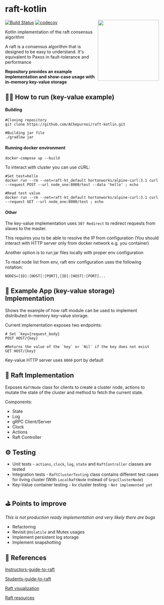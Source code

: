 # raft-kotlin 

[![Build Status](https://travis-ci.com/AChepurnoi/raft-kotlin.svg?token=dFANEVvUn3HF3pZ9jc1Z&branch=master)](https://travis-ci.com/AChepurnoi/raft-kotlin)
[![codecov](https://codecov.io/gh/AChepurnoi/raft-kotlin/branch/master/graph/badge.svg?token=CLFO7pW9FP)](https://codecov.io/gh/AChepurnoi/raft-kotlin)
<img align="right" width="200" height="200" src="https://raft.github.io/logo/annie-solo.png">

Kotlin implementation of the raft consensus algorithm 

A raft is a consensus algorithm that is designed to be easy to understand. It's equivalent to Paxos in fault-tolerance and performance

**Repository provides an example implementation and 
show-case usage with in-memory key-value storage**

## 👨‍💻 How to run (key-value example)
#### Building
```
#Cloning repository
git clone https://github.com/AChepurnoi/raft-kotlin.git

#Building jar file
./gradlew jar
```


#### Running docker environment
```
docker-compose up --build
```

To interact with cluster you can use cURL:

```
#Set test=hello
docker run --rm --net=raft-kt_default hortonworks/alpine-curl:3.1 curl --request POST --url node_one:8000/test --data 'hello' ; echo
```


```
#Read test value
docker run --rm --net=raft-kt_default hortonworks/alpine-curl:3.1 curl --request GET --url node_one:8000/test ; echo
```

#### Other

The key-value implementation uses `307 Redirect` to redirect requests from slaves to the master. 

This requires you to be able to resolve the IP from configuration (You should interact with HTTP server only from docker network e.g. you container)

Another option is to run jar files locally with proper env configuration
 
To read node list from env, raft env configuration uses the following notation:
```
NODES=[ID]:[HOST]:[PORT],[ID]:[HOST]:[PORT]...
```


## 🔑 Example App (key-value storage) Implementation
Shows the example of how raft module can be used to 
implement distributed in-memory key-value storage.

Current implementation exposes two endpoints:
```
# Set `key={request_body}
POST HOST/{key} 

#Returns the value of the `key` or `Nil` if the key does not exist
GET HOST/{key}
```


Key-value HTTP server uses `8000` port by default

## 🔨 Raft Implementation

Exposes `RaftNode` class for clients to create a cluster node, 
actions to mutate the state of the cluster 
and method to fetch the current state.


Components:
* State
* Log
* gRPC Client/Server
* Clock
* Actions
* Raft Controller

## ⚙️ Testing
* Unit tests - `actions`, `clock`, `log`, `state` and `RaftController` classes are tested 
* Integration tests - `RaftClusterTesting` class contains different test cases for living cluster (With `LocalRaftNode` instead of `GrpcClusterNode`)
* Key-Value container testing - kv cluster testing - `Not implemented yet`


## ⛳️ Points to improve
*This is not production ready implementation and very likely there are bugs*

* Refactoring
* Revisit `@Volatile` and Mutex usages
* Implement persistent log storage
* Implement snapshotting

## 🔗 References

[Instructors-guide-to-raft](https://thesquareplanet.com/blog/instructors-guide-to-raft/)

[Students-guide-to-raft](https://thesquareplanet.com/blog/students-guide-to-raft/)

[Raft visualization](http://thesecretlivesofdata.com/raft/)

[Raft resources](https://raft.github.io/)